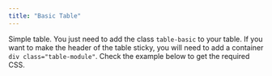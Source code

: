 ```yaml
---
title: "Basic Table"
---
```


Simple table. You just need to add the class `table-basic` to your table.
If you want to make the header of the table sticky, you will need to add a container `div class="table-module"`.
Check the example below to get the required CSS.
